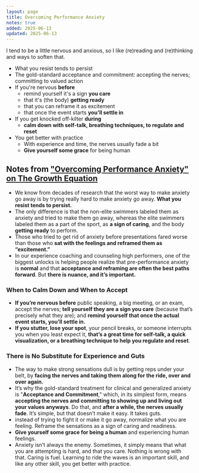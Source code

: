 ```yaml
---
layout: page
title: Overcoming Performance Anxiety
notes: true
added: 2025-06-13
updated: 2025-06-13
---
```


I tend to be a little nervous and anxious, so I like (re)reading and (re)thinking and ways to soften that.

- What you resist tends to persist
- The gold-standard acceptance and commitment: accepting the nerves; committing to valued action
- If you're nervous **before**
    - remind yourself it's a sign **you care**
    - that it's (the body) **getting ready**
    - that you can reframe it as excitement
    - that once the event starts **you'll settle in**
- If you get knocked off-kilter **during**
    - **calm down with self-talk, breathing techniques, to regulate and reset**
- You get better with practice
    - With experience and time, the nerves usually fade a bit
    - **Give yourself some grace** for being human

## Notes from ["Overcoming Performance Anxiety" on The Growth Equation](https://thegrowtheq.com/overcoming-performance-anxiety/)

- We know from decades of research that the worst way to make anxiety go away is by trying really hard to make anxiety go away. **What you resist tends to persist.**
- The only difference is that the non-elite swimmers labeled them as anxiety and tried to make them go away, whereas the elite swimmers labeled them as a part of the sport, as **a sign of caring**, and the body **getting ready** to perform.
- Those who tried to get rid of anxiety before presentations fared worse than those who **sat with the feelings and reframed them as “excitement.”**
- In our experience coaching and counseling high performers, one of the biggest unlocks is helping people realize that pre-performance anxiety is **normal** and that **acceptance and reframing are often the best paths forward**. But **there is nuance, and it’s important.**

### When to Calm Down and When to Accept

- **If you’re nervous before** public speaking, a big meeting, or an exam, accept the nerves; **tell yourself they are a sign you care** (because that’s precisely what they are); and **remind yourself that once the actual event starts, you’ll settle in.**
- **If you stutter, lose your spot**, your pencil breaks, or someone interrupts you when you least expect it, **that’s a great time for self-talk, a quick visualization, or a breathing technique to help you regulate and reset**.

### There is No Substitute for Experience and Guts

- The way to make strong sensations dull is by getting reps under your belt, by **facing the nerves and taking them along for the ride, over and over again.**
- It’s why the gold-standard treatment for clinical and generalized anxiety is "**Acceptance and Commitment**," which, in its simplest form, means **accepting the nerves and committing to showing up and living out your values anyways**. Do that, and **after a while, the nerves usually fade**. It’s simple, but that doesn’t make it easy. It takes guts.
- instead of trying to fight it or make it go away, normalize what you are feeling. Reframe the sensations as a sign of caring and readiness.
- **Give yourself some grace for being a human** and experiencing human feelings.
- Anxiety isn’t always the enemy. Sometimes, it simply means that what you are attempting is hard, and that you care. Nothing is wrong with that. Caring is fuel. Learning to ride the waves is an important skill, and like any other skill, you get better with practice.